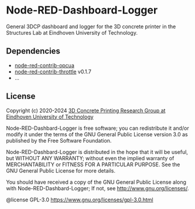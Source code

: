 # Node-RED-Dashboard-Logger

General 3DCP dashboard and logger for the 3D concrete printer in the Structures Lab at Eindhoven University of Technology. 

## Dependencies

- [node-red-contrib-opcua](https://flows.nodered.org/node/node-red-contrib-opcua)
- [node-red-contrib-throttle](https://flows.nodered.org/node/node-red-contrib-throttle) v0.1.7
- ...

## License

Copyright (c) 2020-2024 [3D Concrete Printing Research Group at Eindhoven University of Technology](https://www.tue.nl/en/research/research-groups/structural-engineering-and-design/3d-concrete-printing)

Node-RED-Dashbard-Logger is free software; you can redistribute it and/or modify it under the terms of the GNU General Public License version 3.0 as published by the Free Software Foundation. 

Node-RED-Dashbard-Logger is distributed in the hope that it will be useful, but WITHOUT ANY WARRANTY; without even the implied warranty of MERCHANTABILITY or FITNESS FOR A PARTICULAR PURPOSE. See the GNU General Public License for more details.

You should have received a copy of the GNU General Public License along with Node-RED-Dashbard-Logger; If not, see <http://www.gnu.org/licenses/>.

@license GPL-3.0 <https://www.gnu.org/licenses/gpl-3.0.html>

